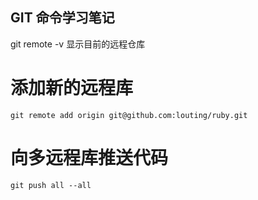 ## GIT 命令学习笔记
git remote -v 显示目前的远程仓库

# 添加新的远程库
```shell
git remote add origin git@github.com:louting/ruby.git
```

# 向多远程库推送代码
```shell
git push all --all
```
